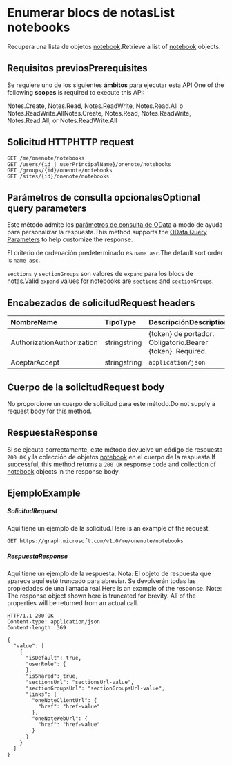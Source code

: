 # <a name="list-notebooks"></a><span data-ttu-id="986b5-101">Enumerar blocs de notas</span><span class="sxs-lookup"><span data-stu-id="986b5-101">List notebooks</span></span>

<span data-ttu-id="986b5-102">Recupera una lista de objetos [notebook](../resources/notebook.md).</span><span class="sxs-lookup"><span data-stu-id="986b5-102">Retrieve a list of [notebook](../resources/notebook.md) objects.</span></span>
## <a name="prerequisites"></a><span data-ttu-id="986b5-103">Requisitos previos</span><span class="sxs-lookup"><span data-stu-id="986b5-103">Prerequisites</span></span>
<span data-ttu-id="986b5-104">Se requiere uno de los siguientes **ámbitos** para ejecutar esta API:</span><span class="sxs-lookup"><span data-stu-id="986b5-104">One of the following **scopes** is required to execute this API:</span></span>  

<span data-ttu-id="986b5-105">Notes.Create, Notes.Read, Notes.ReadWrite, Notes.Read.All o Notes.ReadWrite.All</span><span class="sxs-lookup"><span data-stu-id="986b5-105">Notes.Create, Notes.Read, Notes.ReadWrite, Notes.Read.All, or Notes.ReadWrite.All</span></span> 

## <a name="http-request"></a><span data-ttu-id="986b5-106">Solicitud HTTP</span><span class="sxs-lookup"><span data-stu-id="986b5-106">HTTP request</span></span>
<!-- { "blockType": "ignored" } -->
```http
GET /me/onenote/notebooks
GET /users/{id | userPrincipalName}/onenote/notebooks
GET /groups/{id}/onenote/notebooks
GET /sites/{id}/onenote/notebooks
```
## <a name="optional-query-parameters"></a><span data-ttu-id="986b5-107">Parámetros de consulta opcionales</span><span class="sxs-lookup"><span data-stu-id="986b5-107">Optional query parameters</span></span>
<span data-ttu-id="986b5-108">Este método admite los [parámetros de consulta de OData](http://developer.microsoft.com/en-us/graph/docs/overview/query_parameters) a modo de ayuda para personalizar la respuesta.</span><span class="sxs-lookup"><span data-stu-id="986b5-108">This method supports the [OData Query Parameters](http://developer.microsoft.com/en-us/graph/docs/overview/query_parameters) to help customize the response.</span></span>

<span data-ttu-id="986b5-109">El criterio de ordenación predeterminado es `name asc`.</span><span class="sxs-lookup"><span data-stu-id="986b5-109">The default sort order is `name asc`.</span></span> 

<span data-ttu-id="986b5-110">`sections` y `sectionGroups` son valores de `expand` para los blocs de notas.</span><span class="sxs-lookup"><span data-stu-id="986b5-110">Valid `expand` values for notebooks are `sections` and `sectionGroups`.</span></span>

## <a name="request-headers"></a><span data-ttu-id="986b5-111">Encabezados de solicitud</span><span class="sxs-lookup"><span data-stu-id="986b5-111">Request headers</span></span>
| <span data-ttu-id="986b5-112">Nombre</span><span class="sxs-lookup"><span data-stu-id="986b5-112">Name</span></span>       | <span data-ttu-id="986b5-113">Tipo</span><span class="sxs-lookup"><span data-stu-id="986b5-113">Type</span></span> | <span data-ttu-id="986b5-114">Descripción</span><span class="sxs-lookup"><span data-stu-id="986b5-114">Description</span></span>|
|:-----------|:------|:----------|
| <span data-ttu-id="986b5-115">Authorization</span><span class="sxs-lookup"><span data-stu-id="986b5-115">Authorization</span></span>  | <span data-ttu-id="986b5-116">string</span><span class="sxs-lookup"><span data-stu-id="986b5-116">string</span></span>  | <span data-ttu-id="986b5-p101">{token} de portador. Obligatorio.</span><span class="sxs-lookup"><span data-stu-id="986b5-p101">Bearer {token}. Required.</span></span> |
| <span data-ttu-id="986b5-119">Aceptar</span><span class="sxs-lookup"><span data-stu-id="986b5-119">Accept</span></span> | <span data-ttu-id="986b5-120">string</span><span class="sxs-lookup"><span data-stu-id="986b5-120">string</span></span> | `application/json` |  

## <a name="request-body"></a><span data-ttu-id="986b5-121">Cuerpo de la solicitud</span><span class="sxs-lookup"><span data-stu-id="986b5-121">Request body</span></span>
<span data-ttu-id="986b5-122">No proporcione un cuerpo de solicitud para este método.</span><span class="sxs-lookup"><span data-stu-id="986b5-122">Do not supply a request body for this method.</span></span>

## <a name="response"></a><span data-ttu-id="986b5-123">Respuesta</span><span class="sxs-lookup"><span data-stu-id="986b5-123">Response</span></span>

<span data-ttu-id="986b5-124">Si se ejecuta correctamente, este método devuelve un código de respuesta `200 OK` y la colección de objetos [notebook](../resources/notebook.md) en el cuerpo de la respuesta.</span><span class="sxs-lookup"><span data-stu-id="986b5-124">If successful, this method returns a `200 OK` response code and collection of [notebook](../resources/notebook.md) objects in the response body.</span></span>
## <a name="example"></a><span data-ttu-id="986b5-125">Ejemplo</span><span class="sxs-lookup"><span data-stu-id="986b5-125">Example</span></span>
##### <a name="request"></a><span data-ttu-id="986b5-126">Solicitud</span><span class="sxs-lookup"><span data-stu-id="986b5-126">Request</span></span>
<span data-ttu-id="986b5-127">Aquí tiene un ejemplo de la solicitud.</span><span class="sxs-lookup"><span data-stu-id="986b5-127">Here is an example of the request.</span></span>
<!-- {
  "blockType": "request",
  "name": "get_notebooks"
}-->
```http
GET https://graph.microsoft.com/v1.0/me/onenote/notebooks
```
##### <a name="response"></a><span data-ttu-id="986b5-128">Respuesta</span><span class="sxs-lookup"><span data-stu-id="986b5-128">Response</span></span>
<span data-ttu-id="986b5-p102">Aquí tiene un ejemplo de la respuesta. Nota: El objeto de respuesta que aparece aquí esté truncado para abreviar. Se devolverán todas las propiedades de una llamada real.</span><span class="sxs-lookup"><span data-stu-id="986b5-p102">Here is an example of the response. Note: The response object shown here is truncated for brevity. All of the properties will be returned from an actual call.</span></span>
<!-- {
  "blockType": "response",
  "truncated": true,
  "@odata.type": "microsoft.graph.notebook",
  "isCollection": true
} -->
```http
HTTP/1.1 200 OK
Content-type: application/json
Content-length: 369

{
  "value": [
    {
      "isDefault": true,
      "userRole": {
      },
      "isShared": true,
      "sectionsUrl": "sectionsUrl-value",
      "sectionGroupsUrl": "sectionGroupsUrl-value",
      "links": {
        "oneNoteClientUrl": {
          "href": "href-value"
        },
        "oneNoteWebUrl": {
          "href": "href-value"
        }
      }
    }
  ]
}
```

<!-- uuid: 8fcb5dbc-d5aa-4681-8e31-b001d5168d79
2015-10-25 14:57:30 UTC -->
<!-- {
  "type": "#page.annotation",
  "description": "List notebooks",
  "keywords": "",
  "section": "documentation",
  "tocPath": ""
}-->